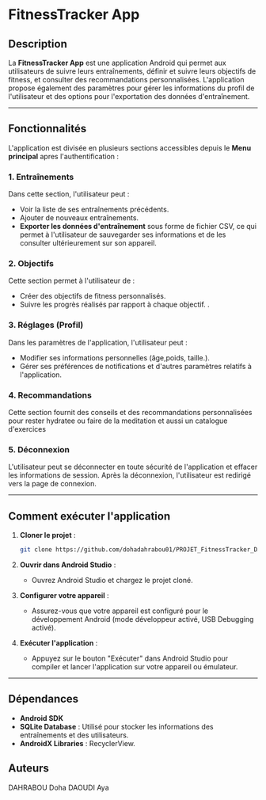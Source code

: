 
# FitnessTracker App

## Description

La **FitnessTracker App** est une application Android qui permet aux utilisateurs de suivre leurs entraînements, définir et suivre leurs objectifs de fitness, et consulter des recommandations personnalisées. 
L'application propose également des paramètres pour gérer les informations du profil de l'utilisateur et des options pour l'exportation des données d'entraînement.

---

## Fonctionnalités

L'application est divisée en plusieurs sections accessibles depuis le **Menu principal** apres l'authentification : 

### 1. **Entraînements**
Dans cette section, l'utilisateur peut :
- Voir la liste de ses entraînements précédents.
- Ajouter de nouveaux entraînements.
- **Exporter les données d'entraînement** sous forme de fichier CSV, ce qui permet à l'utilisateur de sauvegarder ses informations et de les consulter ultérieurement sur son appareil.

### 2. **Objectifs**
Cette section permet à l'utilisateur de :
- Créer des objectifs de fitness personnalisés.
- Suivre les progrès réalisés par rapport à chaque objectif.
.

### 3. **Réglages (Profil)**
Dans les paramètres de l'application, l'utilisateur peut :
- Modifier ses informations personnelles (âge,poids, taille.). 
- Gérer ses préférences de notifications et d'autres paramètres relatifs à l'application.

### 4. **Recommandations**
Cette section fournit des conseils et des recommandations personnalisées pour rester hydratee ou faire de la meditation et aussi un catalogue d'exercices  

### 5. **Déconnexion**
L'utilisateur peut se déconnecter en toute sécurité de l'application et effacer les informations de session. Après la déconnexion, l'utilisateur est redirigé vers la page de connexion.

---



## Comment exécuter l'application

1. **Cloner le projet** :
   ```bash
   git clone https://github.com/dohadahrabou01/PROJET_FitnessTracker_DAHRABOU_DAOUDI.git
2. **Ouvrir dans Android Studio** :
   - Ouvrez Android Studio et chargez le projet cloné.

3. **Configurer votre appareil** :
   - Assurez-vous que votre appareil est configuré pour le développement Android (mode développeur activé, USB Debugging activé).

4. **Exécuter l'application** :
   - Appuyez sur le bouton "Exécuter" dans Android Studio pour compiler et lancer l'application sur votre appareil ou émulateur.

---

## Dépendances

- **Android SDK**
- **SQLite Database** : Utilisé pour stocker les informations des entraînements et des utilisateurs.
- **AndroidX Libraries** : RecyclerView.


## Auteurs

DAHRABOU Doha
DAOUDI Aya 






